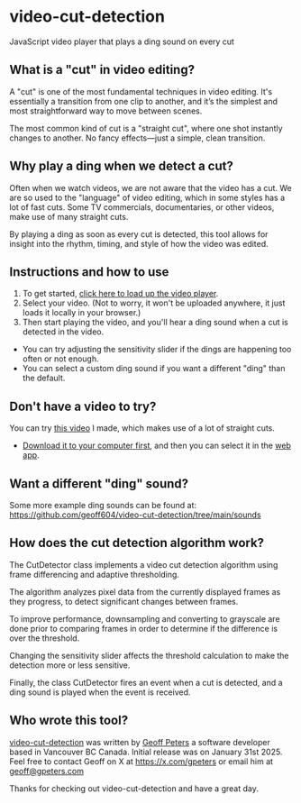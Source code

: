 # video-cut-detection
JavaScript video player that plays a ding sound on every cut

## What is a "cut" in video editing?
A "cut" is one of the most fundamental techniques in video editing.
It's essentially a transition from one clip to another, and it’s the simplest
and most straightforward way to move between scenes.

The most common kind of cut is a "straight cut", where one shot instantly changes
to another. No fancy effects—just a simple, clean transition.

## Why play a ding when we detect a cut?
Often when we watch videos, we are not aware that the video has a cut.
We are so used to the "language" of video editing, which in some styles has a lot
of fast cuts. Some TV commercials, documentaries, or other videos, make use of
many straight cuts.

By playing a ding as soon as every cut is detected, this tool allows for insight
into the rhythm, timing, and style of how the video was edited.

## Instructions and how to use
1. To get started, [click here to load up the video player](https://geoff604.github.io/video-cut-detection/).
2. Select your video. (Not to worry, it won't be uploaded anywhere, it just loads it locally in your browser.)
3. Then start playing the video, and you'll hear a ding sound when a cut is detected in the video.

- You can try adjusting the sensitivity slider if the dings are happening too often or not enough.
- You can select a custom ding sound if you want a different "ding" than the default.

## Don't have a video to try?
You can try [this video](https://geoff604.github.io/video-cut-detection/videos/Awesome%20Food%20at%20Lonsdale%20Quay%20Market%20in%20North%20Vancouver%20BC%20Canada%20-%20geoffmobile.mp4) I made, which makes use of a lot of straight cuts.
- [Download it to
your computer first](https://geoff604.github.io/video-cut-detection/videos/Awesome%20Food%20at%20Lonsdale%20Quay%20Market%20in%20North%20Vancouver%20BC%20Canada%20-%20geoffmobile.mp4), and then you can select it in the [web app](https://geoff604.github.io/video-cut-detection/).

## Want a different "ding" sound?
Some more example ding sounds can be found at:
https://github.com/geoff604/video-cut-detection/tree/main/sounds

## How does the cut detection algorithm work?
The CutDetector class implements a video cut detection algorithm using frame differencing and adaptive thresholding.

The algorithm analyzes pixel data from the currently displayed frames as they progress, to detect significant changes between frames.

To improve performance, downsampling and converting to grayscale are done prior to comparing frames in order to
determine if the difference is over the threshold.

Changing the sensitivity slider affects the threshold calculation to make the detection more or less sensitive.

Finally, the class CutDetector fires an event when a cut is detected, and a ding sound is played when the
event is received.

## Who wrote this tool?
[video-cut-detection](https://github.com/geoff604/video-cut-detection/) was written by [Geoff Peters](https://github.com/geoff604/) a software developer based in Vancouver BC Canada.
Initial release was on January 31st 2025.
Feel free to contact Geoff on X at https://x.com/gpeters or email him at geoff@gpeters.com

Thanks for checking out video-cut-detection and have a great day.
